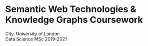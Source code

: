 # Semantic Web Technologies & Knowledge Graphs Coursework  
City, University of London  
Data Science MSc 2019-2021

